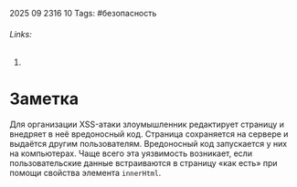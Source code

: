 2025 09 2316 10
Tags: #безопасность
###### Links: 
1) 
# Заметка
Для организации XSS-атаки злоумышленник редактирует страницу и внедряет в неё вредоносный код. Страница сохраняется на сервере и выдаётся другим пользователям. Вредоносный код запускается у них на компьютерах. Чаще всего эта уязвимость возникает, если пользовательские данные встраиваются в страницу «как есть» при помощи свойства элемента `innerHtml`.